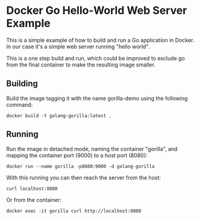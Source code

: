 # Docker Go Hello-World Web Server Example

This is a simple example of how to build and run a Go application in Docker.  In our case it's a simple web server running "hello world".

This is a one step build and run, which could be improved to exclude go from the final container to make the resulting image smaller.

## Building

Build the image tagging it with the name gorilla-demo using the following command:

```
docker build -t golang-gorilla:latest .
```

## Running

Run the image in detached mode, naming the container "gorilla", and mapping the container port (9000) to a host port (8080):

```
docker run --name gorilla -p8080:9000 -d golang-gorilla
```

With this running you can then reach the server from the host:

```
curl localhost:8080
```

Or from the container:

```
docker exec -it gorilla curl http://localhost:9000
```